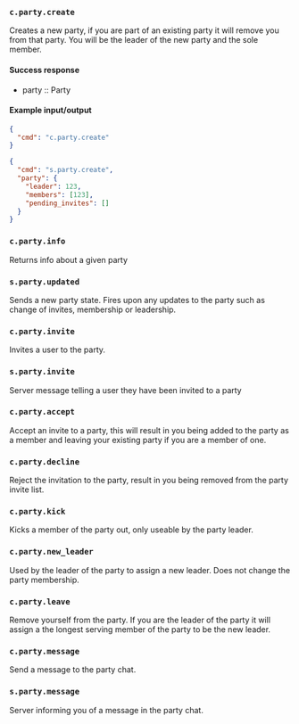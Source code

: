 ### `c.party.create`
Creates a new party, if you are part of an existing party it will remove you from that party. You will be the leader of the new party and the sole member.

#### Success response
* party :: Party

#### Example input/output
```json
{
  "cmd": "c.party.create"
}

{
  "cmd": "s.party.create",
  "party": {
    "leader": 123,
    "members": [123],
    "pending_invites": []
  }
}
```

### `c.party.info`
Returns info about a given party

### `s.party.updated`
Sends a new party state. Fires upon any updates to the party such as change of invites, membership or leadership.

### `c.party.invite`
Invites a user to the party.

### `s.party.invite`
Server message telling a user they have been invited to a party

### `c.party.accept`
Accept an invite to a party, this will result in you being added to the party as a member and leaving your existing party if you are a member of one.

### `c.party.decline`
Reject the invitation to the party, result in you being removed from the party invite list.

### `c.party.kick`
Kicks a member of the party out, only useable by the party leader.

### `c.party.new_leader`
Used by the leader of the party to assign a new leader. Does not change the party membership.

### `c.party.leave`
Remove yourself from the party. If you are the leader of the party it will assign a the longest serving member of the party to be the new leader.

### `c.party.message`
Send a message to the party chat.

### `s.party.message`
Server informing you of a message in the party chat.

